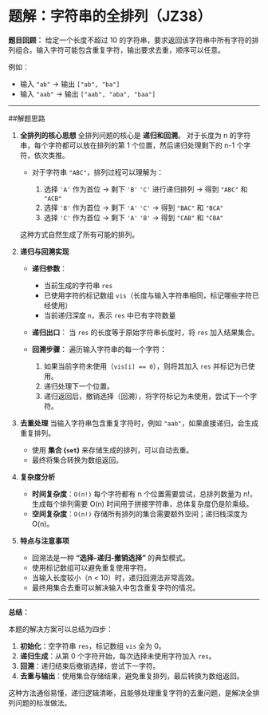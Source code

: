 # 题解：字符串的全排列（JZ38）

**题目回顾：**
给定一个长度不超过 10 的字符串，要求返回该字符串中所有字符的排列组合。输入字符可能包含重复字符，输出要求去重，顺序可以任意。

例如：

* 输入 `"ab"` → 输出 `["ab", "ba"]`
* 输入 `"aab"` → 输出 `["aab", "aba", "baa"]`

---

##解题思路

1. **全排列的核心思想**
   全排列问题的核心是 **递归和回溯**。
   对于长度为 n 的字符串，每个字符都可以放在排列的第 1 个位置，然后递归处理剩下的 n-1 个字符，依次类推。

   * 对于字符串 `"ABC"`，排列过程可以理解为：

     1. 选择 `'A'` 作为首位 → 剩下 `'B'` `'C'` 进行递归排列 → 得到 `"ABC"` 和 `"ACB"`
     2. 选择 `'B'` 作为首位 → 剩下 `'A'` `'C'` → 得到 `"BAC"` 和 `"BCA"`
     3. 选择 `'C'` 作为首位 → 剩下 `'A'` `'B'` → 得到 `"CAB"` 和 `"CBA"`

   这种方式自然生成了所有可能的排列。

2. **递归与回溯实现**

   * **递归参数**：

     * 当前生成的字符串 `res`
     * 已使用字符的标记数组 `vis`（长度与输入字符串相同，标记哪些字符已经使用）
     * 当前递归深度 `n`，表示 `res` 中已有字符数量

   * **递归出口**：
     当 `res` 的长度等于原始字符串长度时，将 `res` 加入结果集合。

   * **回溯步骤**：
     遍历输入字符串的每一个字符：

     1. 如果当前字符未使用（`vis[i] == 0`），则将其加入 `res` 并标记为已使用。
     2. 递归处理下一个位置。
     3. 递归返回后，撤销选择（回溯），将字符标记为未使用，尝试下一个字符。

3. **去重处理**
   当输入字符串包含重复字符时，例如 `"aab"`，如果直接递归，会生成重复排列。

   * 使用 **集合 (`set`)** 来存储生成的排列，可以自动去重。
   * 最终将集合转换为数组返回。

4. **复杂度分析**

   * **时间复杂度**：`O(n!)`
     每个字符都有 n 个位置需要尝试，总排列数量为 n!，生成每个排列需要 O(n) 时间用于拼接字符串，总体复杂度仍是阶乘级。
   * **空间复杂度**：`O(n!)`
     存储所有排列的集合需要额外空间；递归栈深度为 O(n)。

5. **特点与注意事项**

   * 回溯法是一种 **“选择-递归-撤销选择”** 的典型模式。
   * 使用标记数组可以避免重复使用字符。
   * 当输入长度较小（n < 10）时，递归回溯法非常高效。
   * 最终用集合去重可以解决输入中包含重复字符的情况。

---

**总结：**

本题的解决方案可以总结为四步：

1. **初始化**：空字符串 `res`，标记数组 `vis` 全为 0。
2. **递归生成**：从第 0 个字符开始，每次选择未使用字符加入 `res`。
3. **回溯**：递归结束后撤销选择，尝试下一字符。
4. **去重与输出**：使用集合存储结果，避免重复排列，最后转换为数组返回。

这种方法通俗易懂，递归逻辑清晰，且能够处理重复字符的去重问题，是解决全排列问题的标准做法。
